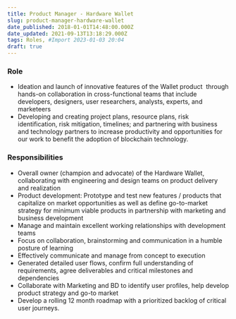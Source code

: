 ```yaml
---
title: Product Manager - Hardware Wallet
slug: product-manager-hardware-wallet
date_published: 2018-01-01T14:48:00.000Z
date_updated: 2021-09-13T13:18:29.000Z
tags: Roles, #Import 2023-01-03 20:04
draft: true
---
```


### Role

- Ideation and launch of innovative features of the Wallet product  through hands-on collaboration in cross-functional teams that include developers, designers, user researchers, analysts, experts, and marketeers
- Developing and creating project plans, resource plans, risk identification, risk mitigation, timelines; and partnering with business and technology partners to increase productivity and opportunities for our work to benefit the adoption of blockchain technology.

### Responsibilities

- Overall owner (champion and advocate) of the Hardware Wallet, collaborating with engineering and design teams on product delivery and realization
- Product development: Prototype and test new features / products that capitalize on market opportunities as well as define go-to-market strategy for minimum viable products in partnership with marketing and business development
- Manage and maintain excellent working relationships with development teams
- Focus on collaboration, brainstorming and communication in a humble posture of learning
- Effectively communicate and manage from concept to execution
- Generated detailed user flows, confirm full understanding of requirements, agree deliverables and critical milestones and dependencies
- Collaborate with Marketing and BD to identify user profiles, help develop product strategy and go-to market
- Develop a rolling 12 month roadmap with a prioritized backlog of critical user journeys.

